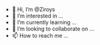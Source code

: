 - 👋 Hi, I’m @Ziroys
- 👀 I’m interested in ...
- 🌱 I’m currently learning ...
- 💞️ I’m looking to collaborate on ...
- 📫 How to reach me ...

<!---
Ziroys/Ziroys is a ✨ special ✨ repository because its `README.md` (this file) appears on your GitHub profile.
You can click the Preview link to take a look at your changes.
--->
